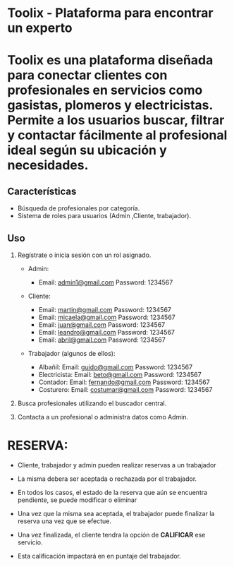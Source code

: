 # Toolix - Plataforma para encontrar un experto

# Toolix es una plataforma diseñada para conectar clientes con profesionales en servicios como gasistas, plomeros y electricistas. Permite a los usuarios buscar, filtrar y contactar fácilmente al profesional ideal según su ubicación y necesidades.

## Características
- Búsqueda de profesionales por categoría.
- Sistema de roles para usuarios (Admin ,Cliente, trabajador).

## Uso
1. Regístrate o inicia sesión con un rol asignado.
    - Admin: 
        - Email: admin1@gmail.com Password: 1234567
    
    - Cliente:
        - Email: martin@gmail.com Password: 1234567
        - Email: micaela@gmail.com Password: 1234567
        - Email: juan@gmail.com Password: 1234567
        - Email: leandro@gmail.com Password: 1234567
        - Email: abril@gmail.com Password: 1234567


    - Trabajador (algunos de ellos):
        - Albañil: Email: guido@gmail.com Password: 1234567
        - Electricista: Email: beto@gmail.com Password: 1234567
        - Contador: Email: fernando@gmail.com Password: 1234567
        - Costurero: Email: costumar@gmail.com Password: 1234567
        
 
2. Busca profesionales utilizando el buscador central.
3. Contacta a un profesional o administra datos como Admin.

# RESERVA:
- Cliente, trabajador y admin pueden realizar reservas a un trabajador

- La misma debera ser aceptada o rechazada por el trabajador. 

- En todos los casos, el estado de la reserva que aún se encuentra pendiente, se puede modificar o eliminar 

- Una vez que la misma sea aceptada, el trabajador puede finalizar la reserva una vez que se efectue.

- Una vez finalizada, el cliente tendra la opción de **CALIFICAR** ese servicio.

- Esta calificación impactará en en puntaje del trabajador.
